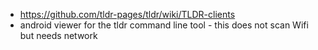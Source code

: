 * https://github.com/tldr-pages/tldr/wiki/TLDR-clients
* android viewer for the tldr command line tool - this does not scan Wifi but needs network
